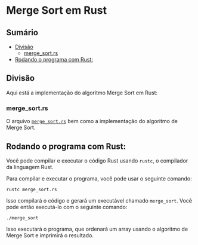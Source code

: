 # Merge Sort em Rust

## Sumário

- [Divisão](#divisão)
    - [merge_sort.rs](#merge_sortrs)
- [Rodando o programa com Rust:](#rodando-o-programa-com-rust)

## Divisão 

Aqui está a implementação do algoritmo Merge Sort em Rust:

### merge_sort.rs

O arquivo <a href="https://github.com/FabioHenriqueFarias/algorithms-And-Data-Dtructures/blob/main/Algorithms/Sorting/MergeSort/Rust/merge_sort.rs">`merge_sort.rs`</a>  bem como a implementação do algoritmo de Merge Sort.


## Rodando o programa com Rust:

Você pode compilar e executar o código Rust usando `rustc`, o compilador da linguagem Rust. 

Para compilar e executar o programa, você pode usar o seguinte comando:

```
rustc merge_sort.rs
```

Isso compilará o código e gerará um executável chamado `merge_sort`. Você pode então executá-lo com o seguinte comando:

```
./merge_sort
```

Isso executará o programa, que ordenará um array usando o algoritmo de Merge Sort e imprimirá o resultado.